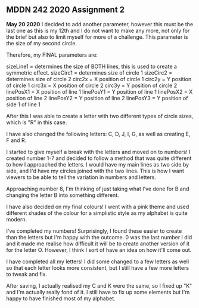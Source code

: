 ## MDDN 242 2020 Assignment 2

**May 20 2020**
I decided to add another parameter, however this must be the last one as this is my 12th and I do not want to make any more, not only for the brief but also to limit myself for more of a challenge. This parameter is the size of my second circle.

Therefore, my FINAL parameters are:

sizeLine1 = determines the size of BOTH lines, this is used to create a symmetric effect.
sizeCirc1 = determines size of circle 1
sizeCirc2 = determines size of circle 2
circ2x = X position of circle 1
circ2y = Y position of circle 1
circ3x = X position of circle 2
circ3y = Y position of circle 2
linePosX1 = X position of line 1
linePosY1 = Y position of line 1
linePosX2 = X position of line 2
linePosY2 = Y position of line 2
linePosY3 = Y position of side 1 of line 1

After this I was able to create a letter with two different types of circle sizes, which is "R" in this case.

I have also changed the following letters: C, D, J, I, G, as well as creating E, F and R.

I started to give myself a break with the letters and moved on to numbers! I created number 1-7 and decided to follow a method that was quite different to how I approached the letters. I would have my main lines as two side by side, and I'd have my circles joined with the two lines. This is how I want viewers to be able to tell the variation in numbers and letters.

Approaching number 8, I'm thinking of just taking what I've done for B and changing the letter B into something different.

I have also decided on my final colours! I went with a pink theme and used different shades of the colour for a simplistic style as my alphabet is quite modern.

I've completed my numbers! Surprisingly, I found these easier to create than the letters but I'm happy with the outcome. 0 was the last number I did and it made me realise how difficult it will be to create another version of it for the letter O. However, I think I sort of have an idea on how it'll come out.

I have completed all my letters! I did some changed to a few letters as well so that each letter looks more consistent, but I still have a few more letters to tweak and fix.

After saving, I actually realised my C and K were the same, so I fixed up "K" and I'm actually really fond of it. I still have to fix up some elements but I'm happy to have finished most of my alphabet.